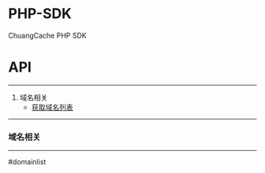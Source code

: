 # PHP-SDK
ChuangCache PHP SDK

# API
------
1. 域名相关
    * [获取域名列表](#domainlist)
    
------
### 域名相关
------
#domainlist
